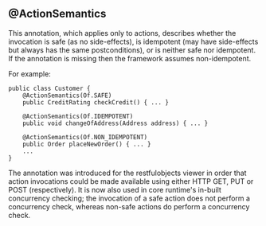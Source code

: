@ActionSemantics
----------------

This annotation, which applies only to actions, describes whether the
invocation is safe (as no side-effects), is idempotent (may have
side-effects but always has the same postconditions), or is neither safe
nor idempotent. If the annotation is missing then the framework assumes
non-idempotent.

For example:

    public class Customer {
        @ActionSemantics(Of.SAFE)
        public CreditRating checkCredit() { ... }

        @ActionSemantics(Of.IDEMPOTENT)
        public void changeOfAddress(Address address) { ... }

        @ActionSemantics(Of.NON_IDEMPOTENT)
        public Order placeNewOrder() { ... }
        ...
    }

The annotation was introduced for the restfulobjects viewer in order
that action invocations could be made available using either HTTP GET,
PUT or POST (respectively). It is now also used in core runtime's
in-built concurrency checking; the invocation of a safe action does not
perform a concurrency check, whereas non-safe actions do perform a
concurrency check.